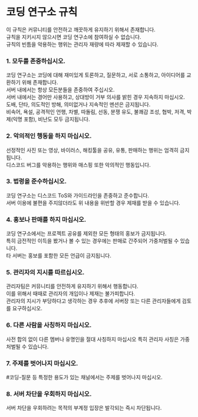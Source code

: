 # 코딩 연구소 규칙

이 규칙은 커뮤니티를 안전하고 깨끗하게 유지하기 위해서 존재합니다.  
규칙을 지키시지 않으시면 코딩 연구소에 참여하실 수 없습니다.  
규칙의 빈틈을 악용하는 행위는 관리자 재량에 따라 제재할 수 있습니다.

### 1. 모두를 존중하십시오.

코딩 연구소는 코딩에 대해 재미있게 토론하고, 질문하고, 서로 소통하고, 아이디어를 교환하기 위해 존재합니다.  
서버 내에서는 항상 모든분들을 존중하여 주십시오.  
서버 내에서는 경어만 사용하고, 상대방이 거부 의사를 밝힌 경우 지속하지 마십시오.  
도배, 단타, 의도적인 방해, 의미없거나 지속적인 멘션은 금지됩니다.  
비속어, 욕설, 공격적인 언행, 차별, 따돌림, 선동, 분쟁 유도, 불쾌감 조성, 협박, 저격, 박제(익명 포함), 비난도 모두 금지됩니다.

### 2. 악의적인 행동을 하지 마십시오.

선정적인 사진 또는 영상, 바이러스, 해킹툴을 공유, 유통, 판매하는 행위는 엄격히 금지됩니다.  
디스코드 버그를 악용하는 행위와 매스핑 또한 악의적인 행동입니다.

### 3. 법령을 준수하십시오.

코딩 연구소는 디스코드 ToS와 가이드라인을 존중하고 준수합니다.  
서버 이용에 불편을 주지않더라도 위 내용을 위반할 경우 제재를 받을 수 있습니다.

### 4. 홍보나 판매를 하지 마십시오.

코딩 연구소에서는 프로젝트 공유를 제외한 모든 형태의 홍보가 금지됩니다.  
특히 금전적인 이득을 봤거나 볼 수 있는 경우에는 판매로 간주되어 가중처벌될 수 있습니다.  
타 서버는 홍보를 포함한 모든 언급이 금지됩니다.

### 5. 관리자의 지시를 따르십시오.

관리자팀은 커뮤니티를 안전하게 유지하기 위해서 행동합니다.  
이를 위해서 때때로 관리자의 개입이나 제재는 불가피합니다.  
관리자의 지시가 부당하다고 생각하는 경우 추후에 서버장 또는 다른 관리자들에게 검토를 요구하십시오.

### 6. 다른 사람을 사칭하지 마십시오.

사전 합의 없이 다른 멤버나 유명인을 절대 사칭하지 마십시오
특히 관리자 사칭은 가중처벌될 수 있습니다.

### 7. 주제를 벗어나지 마십시오.

#코딩-질문 등 특정한 용도가 있는 채널에서는 주제를 벗어나지 마십시오.

### 8. 서버 차단을 우회하지 마십시오.

서버 차단을 우회하려는 목적의 부계정 입장은 발각되는 즉시 차단됩니다.
